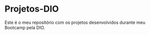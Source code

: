 # Projetos-DIO
Este é o meu repositório com os projetos desenvolvidos durante meu Bootcamp pela DIO.

